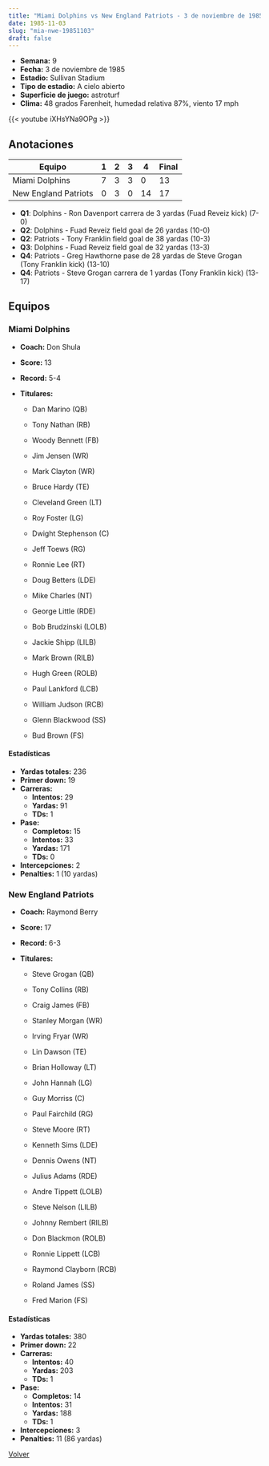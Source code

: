 ```yaml
---
title: "Miami Dolphins vs New England Patriots - 3 de noviembre de 1985"
date: 1985-11-03
slug: "mia-nwe-19851103"
draft: false
---
```


- **Semana:** 9
- **Fecha:** 3 de noviembre de 1985
- **Estadio:** Sullivan Stadium
- **Tipo de estadio:** A cielo abierto
- **Superficie de juego:** astroturf
- **Clima:** 48 grados Farenheit, humedad relativa 87%, viento 17 mph


{{< youtube iXHsYNa9OPg >}}


## Anotaciones
| Equipo | 1 | 2 | 3 | 4 | Final |
|--------|---|---|---|---|-------|
| Miami Dolphins  | 7 | 3 | 3 | 0  | 13 |
| New England Patriots  | 0 | 3 | 0 | 14  | 17 |
- **Q1**: Dolphins - Ron Davenport carrera de 3 yardas (Fuad Reveiz kick) (7-0)
- **Q2**: Dolphins - Fuad Reveiz field goal de 26 yardas (10-0)
- **Q2**: Patriots - Tony Franklin field goal de 38 yardas (10-3)
- **Q3**: Dolphins - Fuad Reveiz field goal de 32 yardas (13-3)
- **Q4**: Patriots - Greg Hawthorne pase de 28 yardas de Steve Grogan (Tony Franklin kick) (13-10)
- **Q4**: Patriots - Steve Grogan carrera de 1 yardas (Tony Franklin kick) (13-17)


## Equipos


### Miami Dolphins
* **Coach:** Don Shula
* **Score:** 13
* **Record:** 5-4
* **Titulares:** 

  * Dan Marino (QB) 

  * Tony Nathan (RB) 

  * Woody Bennett (FB) 

  * Jim Jensen (WR) 

  * Mark Clayton (WR) 

  * Bruce Hardy (TE) 

  * Cleveland Green (LT) 

  * Roy Foster (LG) 

  * Dwight Stephenson (C) 

  * Jeff Toews (RG) 

  * Ronnie Lee (RT) 

  * Doug Betters (LDE) 

  * Mike Charles (NT) 

  * George Little (RDE) 

  * Bob Brudzinski (LOLB) 

  * Jackie Shipp (LILB) 

  * Mark Brown (RILB) 

  * Hugh Green (ROLB) 

  * Paul Lankford (LCB) 

  * William Judson (RCB) 

  * Glenn Blackwood (SS) 

  * Bud Brown (FS) 

#### Estadísticas
* **Yardas totales:** 236
* **Primer down:** 19
* **Carreras:**
  * **Intentos:** 29
  * **Yardas:** 91
  * **TDs:** 1
* **Pase:**
  * **Completos:** 15
  * **Intentos:** 33
  * **Yardas:** 171
  * **TDs:** 0
* **Intercepciones:** 2
* **Penalties:** 1 (10 yardas)

### New England Patriots
* **Coach:** Raymond Berry
* **Score:** 17
* **Record:** 6-3
* **Titulares:** 

  * Steve Grogan (QB) 

  * Tony Collins (RB) 

  * Craig James (FB) 

  * Stanley Morgan (WR) 

  * Irving Fryar (WR) 

  * Lin Dawson (TE) 

  * Brian Holloway (LT) 

  * John Hannah (LG) 

  * Guy Morriss (C) 

  * Paul Fairchild (RG) 

  * Steve Moore (RT) 

  * Kenneth Sims (LDE) 

  * Dennis Owens (NT) 

  * Julius Adams (RDE) 

  * Andre Tippett (LOLB) 

  * Steve Nelson (LILB) 

  * Johnny Rembert (RILB) 

  * Don Blackmon (ROLB) 

  * Ronnie Lippett (LCB) 

  * Raymond Clayborn (RCB) 

  * Roland James (SS) 

  * Fred Marion (FS) 

#### Estadísticas
* **Yardas totales:** 380
* **Primer down:** 22
* **Carreras:**
  * **Intentos:** 40
  * **Yardas:** 203
  * **TDs:** 1
* **Pase:**
  * **Completos:** 14
  * **Intentos:** 31
  * **Yardas:** 188
  * **TDs:** 1
* **Intercepciones:** 3
* **Penalties:** 11 (86 yardas)


[Volver](/historia/1985)
